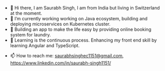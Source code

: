 * 👋 Hi there, I am Saurabh Singh, I am from India but living in Switzerland at the moment.
* 🔭 I’m currently working working on Java ecosystem, building and deploying microservices on Kubernetes cluster.
* 📰  Building an app to make the life easy by providing online booking system for laundry.
* 🌱 Learning is the continuous process. Enhancing my front end skill by learning Angular and TypeScript.
- 📫 How to reach me: saurabhsinghec1151@gmail.com, https://www.linkedin.com/in/saurabh-singh1151/

<!---
Saurabh-Singh-EC/Saurabh-Singh-EC is a ✨ special ✨ repository because its `README.md` (this file) appears on your GitHub profile.
You can click the Preview link to take a look at your changes.
--->
